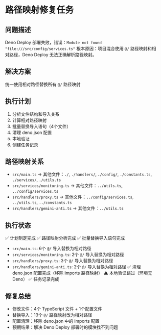 # 路径映射修复任务

## 问题描述
Deno Deploy 部署失败，错误：`Module not found "file:///src/config/services.ts"`
根本原因：项目混合使用 `@/` 路径映射和相对路径，Deno Deploy 无法正确解析路径映射。

## 解决方案
统一使用相对路径替换所有 `@/` 路径映射

## 执行计划
1. 分析文件结构和导入关系
2. 计算相对路径映射
3. 批量替换导入语句（4个文件）
4. 清理 deno.json 配置
5. 本地验证
6. 创建任务记录

## 路径映射关系
- `src/main.ts` → 其他文件：`./`, `./handlers/`, `./config/`, `./constants.ts`, `./services/`, `./utils.ts`
- `src/services/monitoring.ts` → 其他文件：`../utils.ts`, `../config/services.ts`
- `src/handlers/proxy.ts` → 其他文件：`../config/services.ts`, `../utils.ts`, `../constants.ts`
- `src/handlers/gemini-anti.ts` → 其他文件：`../utils.ts`

## 执行状态
✅ 计划制定完成
✅ 路径映射分析完成
✅ 批量替换导入语句完成
  - `src/main.ts`: 6个 `@/` 导入替换为相对路径
  - `src/services/monitoring.ts`: 2个 `@/` 导入替换为相对路径
  - `src/handlers/proxy.ts`: 3个 `@/` 导入替换为相对路径
  - `src/handlers/gemini-anti.ts`: 2个 `@/` 导入替换为相对路径
✅ 清理 deno.json 配置完成（移除 imports 路径映射）
⚠️ 本地验证跳过（环境无 Deno）
✅ 任务记录完成

## 修复总结
- 修改文件：4个 TypeScript 文件 + 1个配置文件
- 替换导入：13个 `@/` 路径映射改为相对路径
- 配置清理：移除 deno.json 中的 imports 配置
- 预期结果：解决 Deno Deploy 部署时的模块找不到问题 